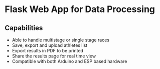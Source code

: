 # Flask Web App for Data Processing
## Capabilities
* Able to handle multistage or single stage races
* Save, export and upload athletes list
* Export results in PDF to be printed
* Share the results page for real time view
* Compatible with both Arduino and ESP based hardware
